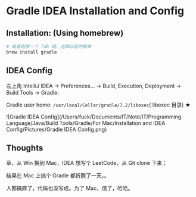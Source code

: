 # Gradle IDEA Installation and Config

## Installation: (Using homebrew)

```bash
# 或者再按一下 Tab 键，选择以前的版本
brew install gradle
```

## IDEA Config

左上角 IntelliJ IDEA -> Preferences... -> Build, Execution, Deployment -> Build Tools -> Gradle:

Gradle user home: `/usr/local/Cellar/gradle/7.2/libexec`( libexec 目录) ★

![Gradle IDEA Config](/Users/fuck/Documents/IT/Note/IT/Programming Language/Java/Build Tools/Gradle/For Mac/Installation and IDEA Config/Pictures/Gradle IDEA Config.png)

## Thoughts

草，从 Win 换到 Mac，IDEA 想写个 LeetCode，从 Git clone 下来；

结果在 Mac 上搞个 Gradle 都折腾了一天。。

人都搞麻了，代码也没写成。为了 Mac，值了，哈哈。